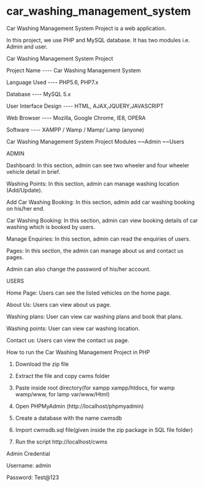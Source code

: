 # car_washing_management_system
Car Washing Management System Project is a web application.

 In this project, we use PHP and MySQL database. It has two modules i.e. Admin and user.
 
 Car Washing Management System Project
 
Project Name ----	Car Washing Management System

Language Used ----	PHP5.6, PHP7.x

Database ----	MySQL 5.x

User Interface Design ----	HTML, AJAX,JQUERY,JAVASCRIPT

Web Browser ---- Mozilla, Google Chrome, IE8, OPERA

Software ---- XAMPP / Wamp / Mamp/ Lamp (anyone)

Car Washing Management System Project Modules
~~Admin
~~Users

ADMIN

Dashboard: In this section, admin can see two wheeler and four wheeler vehicle detail in brief.

Washing Points: In this section, admin can manage washing location (Add/Update).

Add Car Washing Booking: In this section, admin add car washing booking on his/her end.

Car Washing Booking: In this section, admin can view booking details of car washing which is booked by users.

Manage Enquiries: In this section, admin can read the enquiries of users.

Pages: In this section, the admin can manage about us and contact us pages.


Admin can also change the password of his/her account.

USERS

Home Page: Users can see the listed vehicles on the home page.

About Us: Users can view about us page.

Washing plans: User can view car washing plans and book that plans.

Washing points: User can view car washing location.

Contact us: Users can view the contact us page.

How to run the Car Washing Management Project in PHP
1. Download the zip file
2. Extract the file and copy cwms folder

3. Paste inside root directory(for xampp xampp/htdocs, for wamp wamp/www, for lamp var/www/Html)

4. Open PHPMyAdmin (http://localhost/phpmyadmin)

5. Create a database with the name cwmsdb

6. Import cwmsdb.sql file(given inside the zip package in SQL file folder)

7. Run the script http://localhost/cwms

Admin Credential

Username: admin

Password: Test@123
